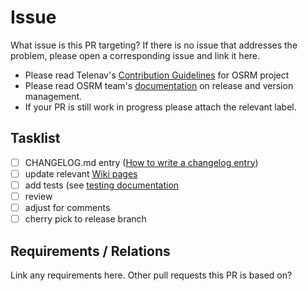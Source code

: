# Issue

What issue is this PR targeting? If there is no issue that addresses the problem, please open a corresponding issue and link it here.

- Please read Telenav's [Contribution Guidelines](https://github.com/Telenav/osrm-backend/wiki/Contribution-Guidelines) for OSRM project
- Please read OSRM team's [documentation](https://github.com/Project-OSRM/osrm-backend/blob/master/docs/releasing.md) on release and version management.
- If your PR is still work in progress please attach the relevant label.

## Tasklist

 - [ ] CHANGELOG.md entry ([How to write a changelog entry](http://keepachangelog.com/en/1.0.0/#how))
 - [ ] update relevant [Wiki pages](https://github.com/Project-OSRM/osrm-backend/wiki)
 - [ ] add tests (see [testing documentation](https://github.com/Project-OSRM/osrm-backend/blob/master/docs/testing.md)
 - [ ] review
 - [ ] adjust for comments
 - [ ] cherry pick to release branch

## Requirements / Relations

 Link any requirements here. Other pull requests this PR is based on?
